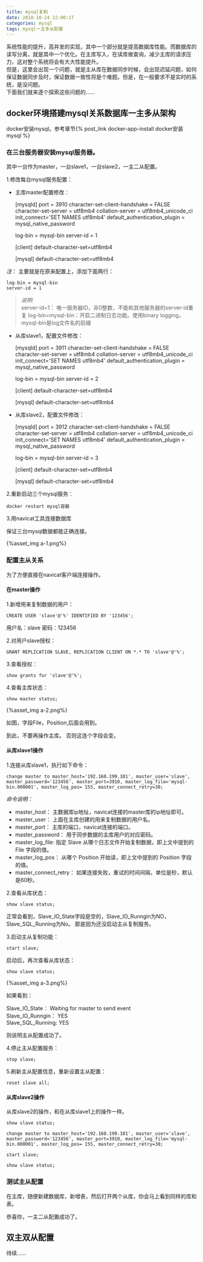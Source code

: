 ```yaml
---
title: mysql复制
date: 2018-10-24 22:00:17
categories: mysql
tags: mysql一主多从配置
---
```


系统性能的提升，高并发的实现，其中一个部分就是提高数据库性能。而数据库的读写分离，就是其中一个优化。在主库写入，在读库做查询，减少主库的请求压力，这对整个系统将会有大大性能提升。   
但是，这里会出现一个问题，就是主从库在数据同步时候，会出现迟延问题，如何保证数据同步及时，保证数据一致性将是个难题。但是，在一般要求不是实时的系统，是没问题。     
下面我们就来逐个探索这些问题的……   

## docker环境搭建mysql关系数据库一主多从架构

docker安装mysql。参考章节{% post_link  docker-app-install docker安装mysql %}  

### 在三台服务器安装mysql服务器。    

其中一台作为master，一台slave1，一台slave2，一主二从配置。

1.修改每台mysql服务配置：    

- 主库master配置修改：   


    [mysqld] 
    port = 3910
    character-set-client-handshake = FALSE 
    character-set-server = utf8mb4 
    collation-server = utf8mb4_unicode_ci
    init_connect='SET NAMES utf8mb4'
    default_authentication_plugin = mysql_native_password
    
    log-bin = mysql-bin
    server-id = 1
    
    [client]
    default-character-set=utf8mb4
    
    [mysql]
    default-character-set=utf8mb4
    
_注_： 主要就是在原来配置上，添加下面两行：  

    log-bin = mysql-bin
    server-id = 1

> _说明_:   
server-id=1： 唯一服务器ID，非0整数，不能和其他服务器的server-id重复
log-bin=mysql-bin：开启二进制日志功能。使用binary logging，mysql-bin是log文件名的前缀

- 从库slave1，配置文件修改：  


    [mysqld] 
    port = 3911
    character-set-client-handshake = FALSE 
    character-set-server = utf8mb4 
    collation-server = utf8mb4_unicode_ci
    init_connect='SET NAMES utf8mb4'
    default_authentication_plugin = mysql_native_password
    
    log-bin = mysql-bin
    server-id = 2
    
    [client]
    default-character-set=utf8mb4
    
    [mysql]
    default-character-set=utf8mb4
    
- 从库slave2，配置文件修改：  


    [mysqld] 
    port = 3912
    character-set-client-handshake = FALSE 
    character-set-server = utf8mb4 
    collation-server = utf8mb4_unicode_ci
    init_connect='SET NAMES utf8mb4'
    default_authentication_plugin = mysql_native_password
    
    log-bin = mysql-bin
    server-id = 3
    
    [client]
    default-character-set=utf8mb4
    
    [mysql]
    default-character-set=utf8mb4
    
2.重新启动三个mysql服务：    

    docker restart mysql容器  
    
3.用navicat工具连接数据库

保证三台mysql数据都能正确连接。   

{%asset_img a-1.png%} 

### 配置主从关系

为了方便直接在navicat客户端连接操作。  

#### 在master操作   

1.新增用来复制数据的用户：  

    CREATE USER 'slave'@'%' IDENTIFIED BY '123456';
    
用户名：slave  密码：123456

2.对用户slave授权：   

    GRANT REPLICATION SLAVE, REPLICATION CLIENT ON *.* TO 'slave'@'%';
    
3.查看授权： 

    show grants for 'slave'@'%';
    
4.查看主库状态：   

    show master status;
    
{%asset_img a-2.png%}  

如图，字段File，Position,后面会用到。   

到此，不要再操作主库。 否则这连个字段会变。   

#### 从库slave1操作  

1.连接从库slave1，执行如下命令：    

    change master to master_host='192.168.199.101', master_user='slave', master_password='123456', master_port=3910, master_log_file='mysql-bin.000001', master_log_pos= 155, master_connect_retry=30;
    
_命令说明：_ 

- master_host： 主数据库ip地址，navicat连接的master库的ip地址即可。   
- master_user： 上面在主库创建的用来复制数据的用户名。
- master_port： 主库的端口，navicat连接的端口。  
- master_password： 用于同步数据的主库用户的对应密码。    
- master_log_file: 指定 Slave 从哪个日志文件开始复制数据，即上文中提到的 File 字段的值。    
- master_log_pos： 从哪个 Position 开始读，即上文中提到的 Position 字段的值。
- master_connect_retry： 如果连接失败，重试的时间间隔，单位是秒，默认是60秒。

2.查看从库状态：   

    show slave status;

正常会看到，Slave_IO_State字段是空的，Slave_IO_Runngin为NO，Slave_SQL_Running为No。 
那是因为还没启动主从复制服务。 

3.启动主从复制功能： 

    start slave;
    
启动后，再次查看从库状态：   

    show slave status;
    
{%asset_img a-3.png%}    
        
如果看到： 
                   
Slave_IO_State：  Waiting for master to send event       
Slave_IO_Runngin： YES       
Slave_SQL_Running: YES  

则说明主从配置成功了。 

4.停止主从配置服务： 

    stop slave;
    
5.刷新主从配置信息，重新设置主从配置：    

    reset slave all;    

#### 从库slave2操作

从库slave2的操作，和在从库slave1上的操作一样。

    show slave status;
    
    change master to master_host='192.168.199.101', master_user='slave', master_password='123456', master_port=3910, master_log_file='mysql-bin.000001', master_log_pos= 155, master_connect_retry=30;
    
    start slave;
    
    show slave status;

### 测试主从配置
 
在主库，随便新建数据库，新增表，然后打开两个从库，你会马上看到同样的库和表。  

恭喜你，一主二从配置成功了。

## 双主双从配置

待续……


      